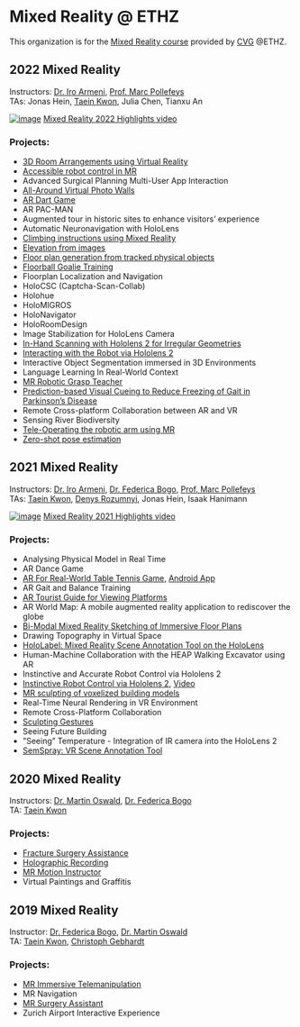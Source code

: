 # Mixed Reality @ ETHZ
This organization is for the [Mixed Reality course](http://cvg.ethz.ch/teaching/mrlab/) provided by [CVG](http://cvg.ethz.ch/) @ETHZ.

## 2022 Mixed Reality
Instructors: [Dr. Iro Armeni](https://ir0.github.io/), [Prof. Marc Pollefeys](https://people.inf.ethz.ch/pomarc/)<br>
TAs: Jonas Hein, [Taein Kwon](https://taeinkwon.com/), Julia Chen, Tianxu An<br>

[![image](https://github-production-user-asset-6210df.s3.amazonaws.com/16691259/249409292-862975b5-ea09-4fb8-8138-fc2222dae4be.jpg)](https://youtu.be/f67UEnPVfzI)
[Mixed Reality 2022 Highlights video](https://youtu.be/f67UEnPVfzI)

### Projects:
- [3D Room Arrangements using Virtual Reality](https://github.com/MixedRealityETHZ/3d-vr-room-arrangements)
- [Accessible robot control in MR](https://github.com/MixedRealityETHZ/Mixed_Reality_Accessible_Control)
- Advanced Surgical Planning Multi-User App Interaction
- [All-Around Virtual Photo Walls](https://github.com/MixedRealityETHZ/RealityMixers)
- [AR Dart Game](https://github.com/MixedRealityETHZ/ar_dart)
- AR PAC-MAN
- Augmented tour in historic sites to enhance visitors’ experience
- Automatic Neuronavigation with HoloLens
- [Climbing instructions using Mixed Reality](https://github.com/MixedRealityETHZ/ClimbingApp)
- [Elevation from images](https://github.com/MixedRealityETHZ/HoloDaYe)
- [Floor plan generation from tracked physical objects](https://github.com/MixedRealityETHZ/FloorPlanGen)
- [Floorball Goalie Training](https://github.com/MixedRealityETHZ/floorball_goalie_training)
- Floorplan Localization and Navigation
- HoloCSC (Captcha-Scan-Collab)
- Holohue
- HoloMIGROS
- HoloNavigator
- HoloRoomDesign
- Image Stabilization for HoloLens Camera
- [In-Hand Scanning with Hololens 2 for Irregular Geometries](https://github.com/MixedRealityETHZ/HoloScanner)
- [Interacting with the Robot via Hololens 2](https://github.com/MixedRealityETHZ/Interact-with-robot-via-Hololens2)
- Interactive Object Segmentation immersed in 3D Environments
- Language Learning In Real-World Context
- [MR Robotic Grasp Teacher](https://github.com/MixedRealityETHZ/Mixed-Reality-Robotic-Grasp-Teacher)
- [Prediction-based Visual Cueing to Reduce Freezing of Gait in Parkinson’s Disease](https://github.com/MixedRealityETHZ/Mixed-Rehabilitation)
- Remote Cross-platform Collaboration between AR and VR
- Sensing River Biodiversity
- [Tele-Operating the robotic arm using MR](https://github.com/MixedRealityETHZ/spot_arm)
- [Zero-shot pose estimation](https://github.com/MixedRealityETHZ/ZeroShotPoseEstimation)

## 2021 Mixed Reality
Instructors: [Dr. Iro Armeni](https://ir0.github.io/), [Dr. Federica Bogo](https://fbogo.github.io/), [Prof. Marc Pollefeys](https://people.inf.ethz.ch/pomarc/)<br>
TAs: [Taein Kwon](https://taeinkwon.com/), [Denys Rozumnyi](https://people.inf.ethz.ch/denysr/), Jonas Hein, Isaak Hanimann<br>

[![image](https://user-images.githubusercontent.com/19275767/191988824-8ee81d91-7c03-4116-a202-e446bfdbba29.png)](https://youtu.be/th3tq5B-QiY)
[Mixed Reality 2021 Highlights video](https://youtu.be/th3tq5B-QiY)

### Projects:
- Analysing Physical Model in Real Time
- AR Dance Game
- [AR For Real-World Table Tennis Game](https://github.com/pchangmaths0327/MRTableTennis-HoloLens), [Android App](https://github.com/Sevilaa/m3ts)
- AR Gait and Balance Training
- [AR Tourist Guide for Viewing Platforms](https://gitlab.ethz.ch/andrbrom/mixed-reality-project)
- AR World Map: A mobile augmented reality application to rediscover the globe 
- [Bi-Modal Mixed Reality Sketching of Immersive Floor Plans](https://youtu.be/9ztKsujbcPE)
- Drawing Topography in Virtual Space
- [HoloLabel: Mixed Reality Scene Annotation Tool on the HoloLens](https://gitlab.ethz.ch/dagrawal/mixed-reality-ar-scene-annotation-project)
- Human-Machine Collaboration with the HEAP Walking Excavator using AR
- Instinctive and Accurate Robot Control via Hololens 2
- [Instinctive Robot Control via Hololens 2](https://gitlab.ethz.ch/mr-instinctive-robot/mr-instinctive-robot-control), [Video](https://youtu.be/YiZyG_5g66w)
- [MR sculpting of voxelized building models](https://github.com/Adrian-Hirt/MR-Lab)
- Real-Time Neural Rendering in VR Environment
- Remote Cross-Platform Collaboration
- [Sculpting Gestures](https://github.com/ioannaMitropoulou/MRSculptingGestures)
- Seeing Future Building
- ”Seeing” Temperature - Integration of IR camera into the HoloLens 2
- [SemSpray: VR Scene Annotation Tool](https://github.com/SherryJYC/VR-3D-Annotation-Tool)

## 2020 Mixed Reality
Instructors: [Dr. Martin Oswald](https://scholar.google.de/citations?user=biytQP8AAAAJ&hl=en), [Dr. Federica Bogo](https://fbogo.github.io/)<br>
TA: [Taein Kwon](https://taeinkwon.com/)<br>

### Projects:
- [Fracture Surgery Assistance](https://github.com/daniCh8/mixed-reality-surgery-assistance-2020)
- [Holographic Recording](https://github.com/isaakhanimann/holographic-recording)
- [MR Motion Instructor](https://github.com/janwww/motion-instructor)
- Virtual Paintings and Graffitis

## 2019 Mixed Reality
Instructor: [Dr. Federica Bogo](https://fbogo.github.io/), [Dr. Martin Oswald](https://scholar.google.de/citations?user=biytQP8AAAAJ&hl=en) <br>
TA: [Taein Kwon](https://taeinkwon.com/), [Christoph Gebhardt](https://ait.ethz.ch/people/gebhardt/) <br>

### Projects:
- [MR Immersive Telemanipulation](https://github.com/ardaduz/mr-immersive-telemanipulation)
- MR Navigation
- [MR Surgery Assistant](https://github.com/alessiapacca/MRlab-2019-surgery)
- Zurich Airport Interactive Experience
